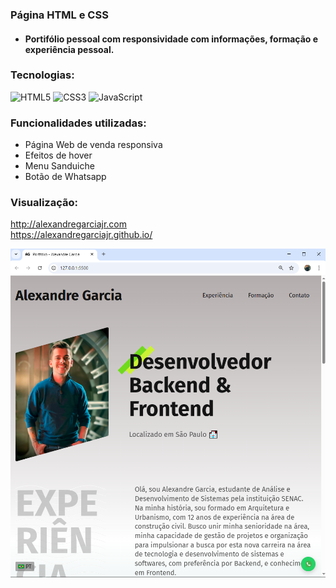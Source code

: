 ### Página HTML e CSS

- #### Portifólio pessoal com responsividade com informações, formação e experiência pessoal.

### Tecnologias:

![HTML5](https://img.shields.io/badge/html5-%23E34F26.svg?style=for-the-badge&logo=html5&logoColor=white) ![CSS3](https://img.shields.io/badge/css3-%231572B6.svg?style=for-the-badge&logo=css3&logoColor=white) ![JavaScript](https://img.shields.io/badge/javascript-%23323330.svg?style=for-the-badge&logo=javascript&logoColor=%23F7DF1E)

### Funcionalidades utilizadas:

- Página Web de venda responsiva
- Efeitos de hover
- Menu Sanduiche
- Botão de Whatsapp

### Visualização:

http://alexandregarciajr.com <br/>
https://alexandregarciajr.github.io/

![alt text](image.png)

